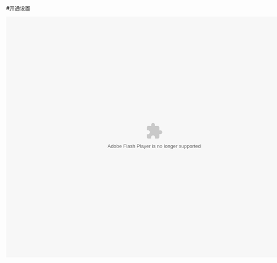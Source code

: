 #开通设置

<embed src="http://resource.3cwdb.com/kailong-donghua/项目管理-1开通设置.swf" width="800" height="650"  pluginspage="http://www.macromedia.com/go/getflashplayer" 
type="application/x-shockwave-flash" ></embed>

